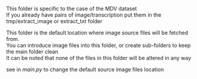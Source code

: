 This folder is specific to the case of the MDV dataset<br>
If you already have pairs of image/transcription put them in the tmp/extract_image or extract_txt folder


This folder is the default location where image source files will be fetched from.<br />
You can introduce image files into this folder, or create sub-folders to keep the main folder clean <br />
It can be noted that none of the files in this folder will be altered in any way<br/>

see in <em>main.py</em> to change the default source image files location
